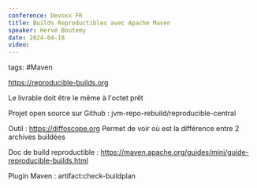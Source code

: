 ```yaml
---
conference: Devoxx FR
title: Builds Reproductibles avec Apache Maven
speaker: Hervé Boutemy
date: 2024-04-18
video:
---
```

tags: #Maven 

https://reproducible-builds.org

Le livrable doit être le même à l'octet prêt

Projet open source sur Github : jvm-repo-rebuild/reproducible-central

Outil : https://diffoscope.org
Permet de voir où est la différence entre 2 archives buildées

Doc de build reproductible  : 
https://maven.apache.org/guides/mini/guide-reproducible-builds.html

Plugin Maven : artifact:check-buildplan



